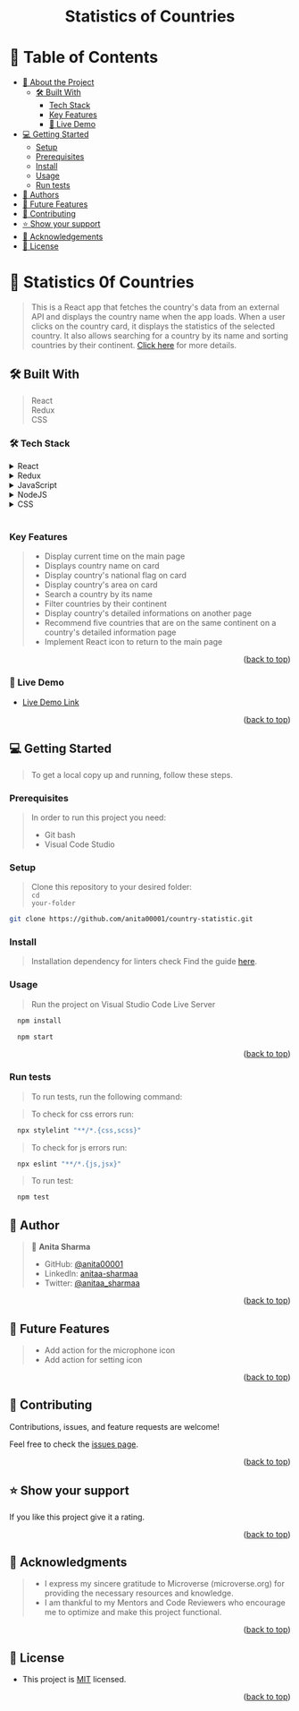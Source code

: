 <a name="readme-top"></a>

<div align="center">

  <h1><b>Statistics of Countries</b></h1>

</div>

<!-- TABLE OF CONTENTS -->

# 📗 Table of Contents

- [📖 About the Project](#about-project)
  - [🛠 Built With](#built-with)
    - [Tech Stack](#tech-stack)
    - [Key Features](#key-features)
    - [🚀 Live Demo ](#-live-demo-)
- [💻 Getting Started](#getting-started)
  - [Setup](#setup)
  - [Prerequisites](#prerequisites)
  - [Install](#install)
  - [Usage](#usage)
  - [Run tests](#run-tests)
- [👥 Authors](#authors)
- [🔭 Future Features](#future-features)
- [🤝 Contributing](#contributing)
- [⭐️ Show your support](#support)
- [🙏 Acknowledgements](#acknowledgements)
- [📝 License](#license)

<!-- PROJECT DESCRIPTION -->

# 📖 Statistics 0f Countries <a name="about-project"></a>

> This is a React app that fetches the country's data from an external API and displays the country name when the app loads. When a user clicks on the country card, it displays the statistics of the selected country. It also allows searching for a country by its name and sorting countries by their continent.
> [Click here](https://drive.google.com/drive/search?q=video-country-stat) for more details.

## 🛠 Built With <a name="#built-with"></a>
> React <br>
> Redux <br>
> CSS

### 🛠 Tech Stack <a name="tech-stack"></a>

<details>
  <summary>React</summary>
  <ul>
    <li><a href="https://react.dev/learn">React Quick Start</a></li>
  </ul>
</details>

<details>
  <summary>Redux</summary>
  <ul>
    <li><a href="https://react-redux.js.org/tutorials/quick-start">Redux Quick Start</a></li>
  </ul>
</details>

<details>
  <summary>JavaScript</summary>
  <ul>
    <li><a href="https://www.javascripttutorial.net/javascript-dom/document-object-model-in-javascript/">DOM in JavaScript</a></li>
  </ul>
</details>

<details>
  <summary>NodeJS</summary>
  <ul>
    <li><a href="https://nodejs.org/en">Node.js</a></li>
  </ul>
</details>

<details>
  <summary>CSS</summary>
  <ul>
    <li><a href="https://html.com/css/#What_is_CSS">style.css</a></li>
  </ul>
</details>
<br>

<!-- Features -->

### Key Features <a name="#key-features"></a>
> - Display current time on the main page 
> - Displays country name on card
> - Display country's national flag on card
> - Display country's area on card
> - Search a country by its name
> - Filter countries by their continent
> - Display country's detailed informations on another page
> - Recommend five countries that are on the same continent on a country's detailed information page
> - Implement React icon to return to the main page 

<p align="right">(<a href="#readme-top">back to top</a>)</p>

<!-- LIVE DEMO -->
### 🚀 Live Demo <a name="#live-demo"></a>

- [Live Demo Link](https://country-statistic-u9yp.vercel.app/)

<p align="right">(<a href="#readme-top">back to top</a>)</p>

<!-- GETTING STARTED -->
## 💻 Getting Started <a name="getting-started"></a>

> To get a local copy up and running, follow these steps.

### Prerequisites

> In order to run this project you need:
> - Git bash
> - Visual Code Studio

### Setup
> Clone this repository to your desired folder:<br>
> <code>cd your-folder</code>
```sh
git clone https://github.com/anita00001/country-statistic.git
```

### Install

> Installation dependency for linters check
Find the guide [here](https://github.com/microverseinc/linters-config/tree/master/react-redux).

### Usage
> Run the project on Visual Studio Code Live Server
```sh
  npm install
```
```sh
  npm start
```

<p align="right">(<a href="#readme-top">back to top</a>)</p>

### Run tests

> To run tests, run the following command:

> To check for css errors run:
```sh
  npx stylelint "**/*.{css,scss}"
```
> To check for js errors run:
```sh
  npx eslint "**/*.{js,jsx}"
```
> To run test:
```sh
  npm test
```

## 👥 Author <a name="authors"></a>

> 👤 **Anita Sharma**
> - GitHub: [@anita00001](https://github.com/anita00001)
> - LinkedIn: [anitaa-sharmaa](https://www.linkedin.com/in/anitaa-sharmaa/)
> - Twitter: [@anitaa_sharmaa](https://twitter.com/anitaa_sharmaa)


<p align="right">(<a href="#readme-top">back to top</a>)</p>

<!-- FUTURE FEATURES -->

## 🔭 Future Features <a name="future-features"></a>
> - Add action for the microphone icon
> - Add action for setting icon

<p align="right">(<a href="#readme-top">back to top</a>)</p>

<!-- CONTRIBUTING -->

## 🤝 Contributing <a name="contributing"></a>

Contributions, issues, and feature requests are welcome!

Feel free to check the [issues page](https://github.com/anita00001/country-statistic/issues).

<p align="right">(<a href="#readme-top">back to top</a>)</p>

<!-- SUPPORT -->

## ⭐️ Show your support <a name="support"></a>

If you like this project give it a rating.

<p align="right">(<a href="#readme-top">back to top</a>)</p>

<!-- ACKNOWLEDGEMENTS -->

## 🙏 Acknowledgments <a name="acknowledgements"></a>

> - I express my sincere gratitude to Microverse (microverse.org) for providing the necessary resources and knowledge.
> - I am thankful to my Mentors and Code Reviewers who encourage me to optimize and make this project functional.

<p align="right">(<a href="#readme-top">back to top</a>)</p>

<!-- LICENSE -->

## 📝 License <a name="license"></a>

- This project is [MIT](./MIT) licensed.

<p align="right">(<a href="#readme-top">back to top</a>)</p>
